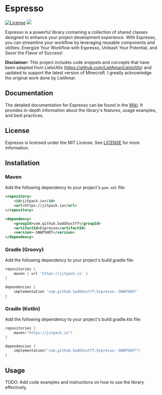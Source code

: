 # Espresso

[![License](https://img.shields.io/badge/License-MIT-blue.svg)](LICENSE) [![](https://jitpack.io/v/SadGhostYT/Espresso.svg)](https://jitpack.io/#SadGhostYT/Espresso)

Espresso is a powerful library containing a collection of shared classes designed to enhance your project development experience. With Espresso, you can streamline your workflow by leveraging reusable components and utilities.
Energize Your Workflow with Espresso, Unleash Your Potential, and Savor the Flavor of Success!

**Disclaimer:**
This project includes code snippets and concepts that have been adapted from LielsUtils (https://github.com/LielAmar/LielsUtils) and updated to support the latest version of Minecraft. 
I greatly acknowledge the original work done by LielAmar.

## Documentation

The detailed documentation for Espresso can be found in the [Wiki](link-to-wiki). It provides in-depth information about the library's features, usage examples, and best practices.

## License

Espresso is licensed under the MIT License. See [LICENSE](LICENSE) for more information.

## Installation

### Maven

Add the following dependency to your project's `pom.xml` file:

```xml
<repository>
    <id>jitpack.io</id>
    <url>https://jitpack.io</url>
</repository>

<dependency>
    <groupId>com.github.SadGhostYT</groupId>
    <artifactId>Espresso</artifactId>
    <version>-SNAPSHOT</version>
</dependency>
```

### Gradle (Groovy)

Add the following dependency to your project's build.gradle file:

```groovy
repositories {
    maven { url 'https://jitpack.io' }
}

dependencies {
    implementation 'com.github.SadGhostYT:Espresso:-SNAPSHOT'
}
```

### Gradle (Kotlin)

Add the following dependency to your project's build.gradle.kts file:

```kotlin
repositories {
    maven("https://jitpack.io")
}

dependencies {
    implementation("com.github.SadGhostYT:Espresso:-SNAPSHOT")
}
```

## Usage

TODO: Add code examples and instructions on how to use the library effectively.
